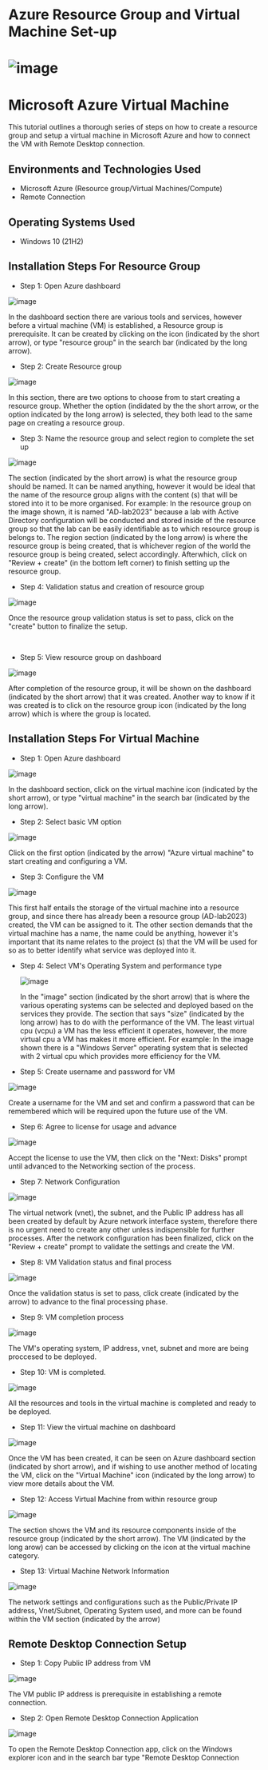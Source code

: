 # Azure Resource Group and Virtual Machine Set-up

# ![image](https://github.com/Meeksaint/Azure-Virtual-Machine/assets/150755308/b21de015-743d-4d9b-be87-8eff4c33cd35)

<p align="center">

</p> 

<h1>Microsoft Azure Virtual Machine </h1>
This tutorial outlines a thorough series of steps on how to create a resource group and setup a virtual machine in Microsoft Azure and how to connect the VM with Remote Desktop connection.<br />


<h2>Environments and Technologies Used</h2>

- Microsoft Azure (Resource group/Virtual Machines/Compute)
- Remote Connection

<h2>Operating Systems Used </h2>

- Windows 10</b> (21H2)




<h2>Installation Steps For Resource Group</h2>

- Step 1: Open Azure dashboard


![image](https://github.com/Meeksaint/Azure-Virtual-Machine/assets/150755308/2a0dc0a9-1e74-4925-a2b6-8e45ba189ed8)


In the dashboard section there are various tools and services, however before a virtual machine (VM) is established, a Resource group is prerequisite. It can be created by clicking on the icon (indicated by the short arrow), or type "resource group" in the search bar (indicated by the long arrow).

- Step 2: Create Resource group

![image](https://github.com/Meeksaint/Azure-Virtual-Machine/assets/150755308/a1c9382f-b975-473e-a3a4-383f5c36bfaa)


In this section, there are two options to choose from to start creating a resource group. Whether the option (indidated by the the short arrow, or the option indicated by the long arrow) is selected, they both lead to the same page on creating a resource group.


- Step 3: Name the resource group and select region to complete the set up

![image](https://github.com/Meeksaint/Azure-Virtual-Machine/assets/150755308/0bcf6090-2168-49b0-9dc8-dc47b90e8dbe)

The section (indicated by the short arrow) is what the resource group should be named. It can be named anything, however it would be ideal that the name of the resource group aligns with the content (s) that will be stored into it to be more organised. For example: In the resource group on the image shown, it is named "AD-lab2023" because a lab with Active Directory configuration will be conducted and stored inside of the resource group so that the lab can be easily identifiable as to which resource group is belongs to. The region section (indicated by the long arrow) is where the resource group is being created, that is whichever region of the world the resource group is being created, select accordingly. Afterwhich, click on "Review + create" (in the bottom left corner) to finish setting up the resource group.
</p>

<h> </h>

- Step 4: Validation status and creation of resource group


![image](https://github.com/Meeksaint/Azure-Virtual-Machine/assets/150755308/d1186480-0fc4-457a-950c-275d26b55bd3)

</p>
<p>
Once the resource group validation status is set to pass, click on the "create" button to finalize the setup.
</p>
<br />

- Step 5: View resource group on dashboard

![image](https://github.com/Meeksaint/Azure-Virtual-Machine/assets/150755308/02b3283f-4b14-47a9-9bd0-b0ef744a4c34)


After completion of the resource group, it will be shown on the dashboard (indicated by the short arrow) that it was created. Another way to know if it was created is to click on the resource group icon (indicated by the long arrow) which is where the group is located.

<h2> </h2>



<h2>Installation Steps For Virtual Machine</h2>

- Step 1: Open Azure dashboard

![image](https://github.com/Meeksaint/Azure-Virtual-Machine/assets/150755308/f1ad0337-8e96-46dc-a205-5af64865bce7)

In the dashboard section, click on the virtual machine icon (indicated by the short arrow), or type "virtual machine" in the search bar (indicated by the long arrow).

- Step 2: Select basic VM option

![image](https://github.com/Meeksaint/Azure-Virtual-Machine/assets/150755308/4e10a994-3fbc-4bd6-ad0b-f25b941c0469)

Click on the first option (indicated by the arrow) "Azure virtual machine" to start creating and configuring a VM.

- Step 3: Configure the VM

![image](https://github.com/Meeksaint/Azure-Virtual-Machine/assets/150755308/f195094f-c5e3-4894-9186-93f07c2c442c)

This first half entails the storage of the virtual machine into a resource group, and since there has already been a resource group (AD-lab2023) created, the VM can be assigned to it. The other section demands that the virtual machine has a name, the name could be anything, however it's important that its name relates to the project (s) that the VM will be used for so as to better identify what service was deployed into it.

- Step 4: Select VM's Operating System and performance type

  ![image](https://github.com/Meeksaint/Azure-Virtual-Machine/assets/150755308/b77619a8-4306-4ab2-8b35-e42271cdd3cd)

  In the "image" section (indicated by the short arrow) that is where the various operating systems can be selected and deployed based on the services they provide. The section that says "size" (indicated by the long arrow) has to do with the performance of the VM. The least virtual cpu (vcpu) a VM has the less efficient it operates, however, the more virtual cpu a VM has makes it more efficient. For example: In the image shown there is a "Windows Server" operating system that is selected with 2 virtual cpu which provides more efficiency for the VM.

 - Step 5: Create username and password for VM
 
  ![image](https://github.com/Meeksaint/Azure-Virtual-Machine/assets/150755308/d0d126d6-2e2d-42e0-8ea5-3f4bfe3875d3)

Create a username for the VM and set and confirm a password that can be remembered which will be required upon the future use of the VM.

- Step 6: Agree to license for usage and advance

![image](https://github.com/Meeksaint/Azure-Virtual-Machine/assets/150755308/fa9104ac-7029-4da9-bf3c-d439e400f60c)

Accept the license to use the VM, then click on the "Next: Disks" prompt until advanced to the Networking section of the process.

- Step 7: Network Configuration

![image](https://github.com/Meeksaint/Azure-Virtual-Machine/assets/150755308/7b282fbe-55a7-4128-a88a-3b64484b942a)

The virtual network (vnet), the subnet, and the Public IP address has all been created by default by Azure network interface system, therefore there is no urgent need to create any other unless indispensible for further processes. After the network configuration has been finalized, click on the "Review + create" prompt to validate the settings and create the VM.

- Step 8: VM Validation status and final process

![image](https://github.com/Meeksaint/Azure-Virtual-Machine/assets/150755308/c6f7cd8c-4b70-4c8d-8857-f38e66294a9a)

Once the validation status is set to pass, click create (indicated by the arrow) to advance to the final processing phase.

- Step 9: VM completion process

![image](https://github.com/Meeksaint/Azure-Virtual-Machine/assets/150755308/8d3090f5-a21c-47f4-a227-257746e80f08)

The VM's operating system, IP address, vnet, subnet and more are being proccesed to be deployed.

- Step 10: VM is completed.

![image](https://github.com/Meeksaint/Azure-Virtual-Machine/assets/150755308/1665f14c-fedd-49c1-a3c2-d38f429b34a0)

All the resources and tools in the virtual machine is completed and ready to be deployed.

- Step 11: View the virtual machine on dashboard

![image](https://github.com/Meeksaint/Azure-Virtual-Machine/assets/150755308/abd7ba33-6663-488d-bcf4-afe9df1404aa)

Once the VM has been created, it can be seen on Azure dashboard section (indicated by short arrow), and if wishing to use another method of locating the VM, click on the "Virtual Machine" icon (indicated by the long arrow) to view more details about the VM.

 - Step 12: Access Virtual Machine from within resource group

![image](https://github.com/Meeksaint/Azure-Virtual-Machine/assets/150755308/5a0eb687-d5ef-443b-8012-c63147879633)

The section shows the VM and its resource components inside of the resource group (indicated by the short arrow). The VM (indicated by the long arow) can be accessed by clicking on the icon at the virtual machine category.

- Step 13: Virtual Machine Network Information

![image](https://github.com/Meeksaint/Azure-Virtual-Machine/assets/150755308/60ecf2f8-77e7-4149-a317-48b72c07c5de)

The network settings and configurations such as the Public/Private IP address, Vnet/Subnet, Operating System used, and more can be found within the VM section (indicated by the arrow)





<h2> Remote Desktop Connection Setup </h2>

- Step 1: Copy Public IP address from VM

![image](https://github.com/Meeksaint/Azure-Virtual-Machine/assets/150755308/b660dd7e-9f08-496c-94f3-525ee61c8242)

The VM public IP address is prerequisite in establishing a remote connection. 

- Step 2: Open Remote Desktop Connection Application

![image](https://github.com/Meeksaint/Azure-Virtual-Machine/assets/150755308/8d5aba88-9948-46ec-98df-3cbebd5abfe9)

To open the Remote Desktop Connection app, click on the Windows explorer icon and in the search bar type "Remote Desktop Connection



